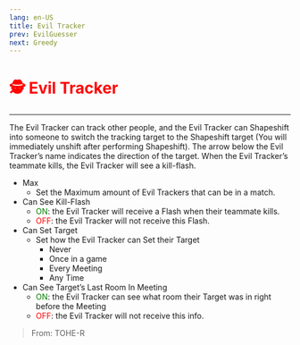 ```yaml
---
lang: en-US
title: Evil Tracker
prev: EvilGuesser
next: Greedy
---
```


# <font color=red>🕵️ <b>Evil Tracker</b></font> <Badge text="Killing" type="tip" vertical="middle"/>

***

The Evil Tracker can track other people, and the Evil Tracker can Shapeshift into someone to switch the tracking target to the Shapeshift target (You will immediately unshift after performing Shapeshift). The arrow below the Evil Tracker’s name indicates the direction of the target. When the Evil Tracker’s teammate kills, the Evil Tracker will see a kill-flash.

- Max
  - Set the Maximum amount of Evil Trackers that can be in a match.
- Can See Kill-Flash
  - <font color=green>ON</font>: the Evil Tracker will receive a Flash when their teammate kills.
  - <font color=red>OFF</font>: the Evil Tracker will not receive this Flash.
- Can Set Target
  - Set how the Evil Tracker can Set their Target
    - Never
    - Once in a game
    - Every Meeting
    - Any Time
- Can See Target’s Last Room In Meeting
  - <font color=green>ON</font>: the Evil Tracker can see what room their Target was in right before the Meeting
  - <font color=red>OFF</font>: the Evil Tracker will not receive this info.

> From: TOHE-R
